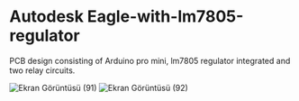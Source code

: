 # Autodesk Eagle-with-lm7805-regulator

PCB design consisting of Arduino pro mini, lm7805 regulator integrated and two relay circuits.

![Ekran Görüntüsü (91)](https://user-images.githubusercontent.com/55411723/167379804-a34784ad-b385-4848-b49f-8bf6d6e7e3d5.png)
![Ekran Görüntüsü (92)](https://user-images.githubusercontent.com/55411723/167379809-907fa11e-c857-417a-9b65-366c01b963b4.png)
